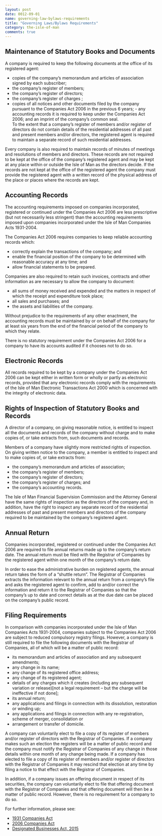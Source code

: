 ```yaml
---
layout: post
date: 0012-09-01
name: governing-law-bylaws-requirements
title: "Governing Laws/Bylaws Requirements"
category: the-isle-of-man
comments: true
---
```


Maintenance of Statutory Books and Documents
------ 
					
A company is required to keep the following documents at the office of its registered agent:												

- copies of the company’s memorandum and articles of association signed by each subscriber;		
- the company’s register of members;		
- the company’s register of directors;		
- the company’s register of charges ;		
- copies of all notices and other documents filed by the company pursuant to the Companies Act 2006 in the previous 6 years;	- any accounting records it is required to keep under the Companies Act 2006; and an imprint of the company’s common seal.						
To the extent that a company’s register of members and/or register of directors do not contain details of the residential addresses of all past and present members and/or directors, the registered agent is required to maintain a separate record of such residential addresses.							

Every company is also required to maintain records of minutes of meetings and resolutions of members and directors. These records are not required to be kept at the office of the company’s registered agent and may be kept at any place within or outside the Isle of Man as the directors decide. If the records are not kept at the office of the registered agent the company must provide the registered agent with a written record of the physical address of the place or places where the records are kept.						

	 							
Accounting Records
------ 
						
The accounting requirements imposed on companies incorporated, registered or continued under the Companies Act 2006 are less prescriptive (but not necessarily less stringent) than the accounting requirements imposed upon companies incorporated under the Isle of Man Companies Acts 1931-2004.
							
The Companies Act 2006 requires companies to keep reliable accounting records which:
							
- correctly explain the transactions of the company; and			
- enable the financial position of the company to be determined with reasonable accuracy at any time; and				
- allow financial statements to be prepared.
									
Companies are also required to retain such invoices, contracts and other information as are necessary to allow the company to document:							

- all sums of money received and expended and the matters in respect of which the receipt and expenditure took place;			
- all sales and purchases; and							
- the assets and liabilities of the company.
									
Without prejudice to the requirements of any other enactment, the accounting records must be maintained by or on behalf of the company for at least six years from the end of the financial period of the company to which they relate.

There is no statutory requirement under the Companies Act 2006 for a company to have its accounts audited if it chooses not to do so. 
		 	 	 							 							
Electronic Records
------ 
							
All records required to be kept by a company under the Companies Act 2006 can be kept either in written form or wholly or partly as electronic records, provided that any electronic records comply with the requirements of the Isle of Man Electronic Transactions Act 2000 which is concerned with the integrity of electronic data. 
						
		 	 	 		
Rights of Inspection of Statutory Books and Records
------ 
					
A director of a company, on giving reasonable notice, is entitled to inspect all the documents and records of the company without charge and to make copies of, or take extracts from, such documents and records.
					
Members of a company have slightly more restricted rights of inspection. On giving written notice to the company, a member is entitled to inspect and to make copies of, or take extracts from:
							
- the company’s memorandum and articles of association;		
- the company’s register of members;		
- the company’s register of directors;	
- the company’s register of charges; and					
- the company’s accounting records.	
					
The Isle of Man Financial Supervision Commission and the Attorney General have the same rights of inspection as the directors of the company and, in addition, have the right to inspect any separate record of the residential addresses of past and present members and directors of the company required to be maintained by the company’s registered agent.							

Annual Return
------ 

Companies incorporated, registered or continued under the Companies Act 2006 are required to file annual returns made up to the company’s return date. The annual return must be filed with the Registrar of Companies by the registered agent within one month of the company’s return date.

In order to ease the administrative burden on registered agents, the annual return takes the form of a “shuttle return”. The Registrar of Companies extracts the information relevant to the annual return from a company’s file and asks the registered agent to confirm, add to and/or correct the information and return it to the Registrar of Companies so that the company’s up to date and correct details as at the due date can be placed on the company’s public record.
							
Filing Requirements
------ 
							
In comparison with companies incorporated under the Isle of Man Companies Acts 1931-2004, companies subject to the Companies Act 2006 are subject to reduced compulsory registry filings. However, a company is still required to file the following documents with the Registrar of Companies, all of which will be a matter of public record:
		
- its memorandum and articles of association and any subsequent amendments;
- any change in its name;
- any change of its registered office address;
- any change of its registered agent;
- details of any charges which it creates (including any subsequent variation or release)[not a legal requirement – but the charge will be ineffective if not done];
- its annual return;
- any applications and filings in connection with its dissolution, restoration or winding up;
- any applications and filings in connection with any re-registration, scheme of merger, consolidation or
- arrangement or transfer of domicile.

A company can voluntarily elect to file a copy of its register of members and/or register of directors with the Registrar of Companies. If a company makes such an election the registers will be a matter of public record and the company must notify the Registrar of Companies of any change in those details within one month of any change being made. If a company has elected to file a copy of its register of members and/or register of directors with the Registrar of Companies it may rescind that election at any time by filing a notice to that effect with the Registrar of Companies.

In addition, if a company issues an offering document in respect of its securities, the company can voluntarily elect to file that offering document with the Registrar of Companies and that offering document will then be a matter of public record. However, there is no requirement for a company to do so. 	

For further information, please see:

- [1931 Companies Act](http://acsp.co.im/uploads/1931-companies-act-brochure.pdf)
- [2006 Companies Act](http://acsp.co.im/uploads/iom-2006-companies-act.pdf)
- [Designated Businesses Act, 2015](https://legislation.gov.im/cms/images/LEGISLATION/PRINCIPAL/2015/2015-0009/DesignatedBusinessesRegistrationandOversightAct2015_3.pdf?zoom_highlight=designated+business#search=%22designated%20business%22)
							


